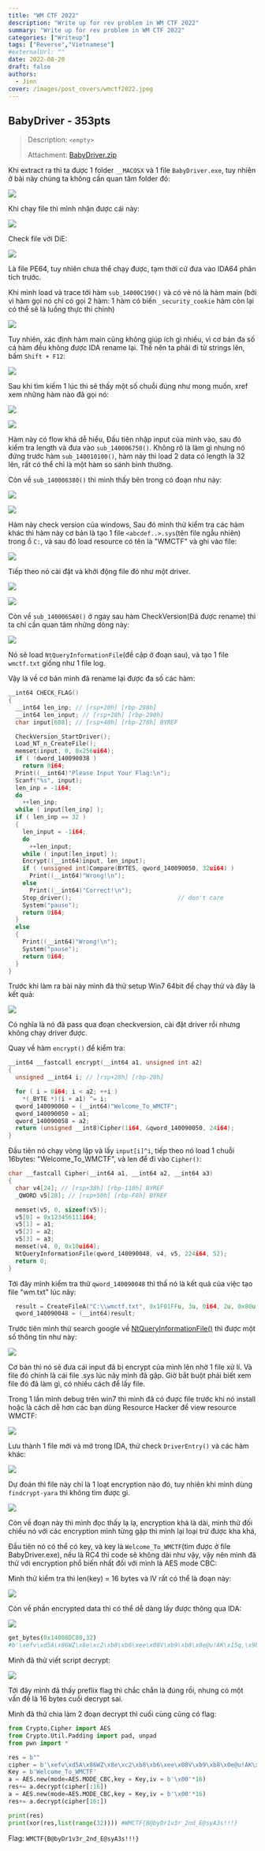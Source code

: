 ```yaml
---
title: "WM CTF 2022"
description: "Write up for rev problem in WM CTF 2022"
summary: "Write up for rev problem in WM CTF 2022"
categories: ["Writeup"]
tags: ["Reverse","Vietnamese"]
#externalUrl: ""
date: 2022-08-20
draft: false
authors:
  - Jinn
cover: /images/post_covers/wmctf2022.jpeg
---
```



## BabyDriver - 353pts

>Description: `<empty>`
>
>Attachment: [BabyDriver.zip](https://drive.google.com/file/d/1-Wxhs10ysmPMbkw9wcN66N_dAu3BXz78/view?usp=sharing)

Khi extract ra thì ta được 1 folder `__MACOSX` và 1 file `BabyDriver.exe`, tuy nhiên ở bài này chúng ta không cần quan tâm folder đó:

![](https://i.imgur.com/esolYSj.png)

Khi chạy file thì mình nhận được cái này:

![](https://i.imgur.com/BYtewyU.png)


Check file với DiE:

![](https://i.imgur.com/4kO8Nuv.png)

Là file PE64, tuy nhiên chưa thể chạy được, tạm thời cứ đưa vào IDA64 phân tích trước.

Khi mình load và trace tới hàm `sub_14000C190()` và có vẻ nó là hàm main (bởi vì hàm gọi nó chỉ có gọi 2 hàm: 1 hàm có biến `_security_cookie` hàm còn lại có thể sẽ là luồng thực thi chính)

![](https://i.imgur.com/sjqeC3G.png)

Tuy nhiên, xác định hàm main cũng không giúp ích gì nhiều, vì cơ bản đa số cá  hàm đều không được IDA rename lại. Thế nên ta phải đi từ strings lên, bấm `Shift + F12`:

![](https://i.imgur.com/JkxuDIt.png)

Sau khi tìm kiếm 1 lúc thì sẽ thấy một số chuỗi đúng như mong muốn, xref xem những hàm nào đã gọi nó:

![](https://i.imgur.com/dagIZ1q.png)

![](https://i.imgur.com/l9ni7gi.png)

Hàm này có flow khá dễ hiểu, Đầu tiên nhập input của mình vào, sau đó kiểm tra length và đưa vào `sub_140006750()`. Không rõ là làm gì nhưng nó đứng trước hàm `sub_140010100()`, hàm này thì load 2 data có length là 32 lên, rất có thể chỉ là một hàm so sánh bình thường.

Còn về `sub_140006380()` thì mình thấy bên trong có đoạn như này:

![](https://i.imgur.com/frwEo0c.png)

![](https://i.imgur.com/brwVsef.png)

Hàm này check version của windows, Sau đó mình thử kiểm tra các hàm khác thì hàm này cơ bản là tạo 1 file `<abcdef..>.sys`(tên file ngẫu nhiên) trong ổ `C:`, và sau đó load resource có tên là "WMCTF" và ghi vào file:

![](https://i.imgur.com/w0uemPt.png)

Tiếp theo nó cài đặt và khởi động file đó như một driver.

![](https://i.imgur.com/vHpDNp3.png)

![](https://i.imgur.com/n28g1Ds.png)

Còn về `sub_1400065A0()` ở ngay sau hàm CheckVersion(Đã được rename) thì ta chỉ cần quan tâm những dòng này:

![](https://i.imgur.com/tLbYfVM.png)

Nó sẽ load `NtQueryInformationFile`(đề cập ở đoạn sau), và tạo 1 file `wmctf.txt` giống như 1 file log.

Vậy là về cơ bản mình đã rename lại được đa số các hàm:

```c
__int64 CHECK_FLAG()
{
  __int64 len_inp; // [rsp+20h] [rbp-298h]
  __int64 len_input; // [rsp+28h] [rbp-290h]
  char input[608]; // [rsp+40h] [rbp-278h] BYREF

  CheckVersion_StartDriver();
  Load_NT_n_CreateFile();
  memset(input, 0, 0x256ui64);
  if ( !dword_140090038 )
    return 0i64;
  Print((__int64)"Please Input Your Flag:\n");
  Scanf("%s", input);
  len_inp = -1i64;
  do
    ++len_inp;
  while ( input[len_inp] );
  if ( len_inp == 32 )
  {
    len_input = -1i64;
    do
      ++len_input;
    while ( input[len_input] );
    Encrypt((__int64)input, len_input);
    if ( (unsigned int)Compare(BYTES, qword_140090050, 32ui64) )
      Print((__int64)"Wrong!\n");
    else
      Print((__int64)"Correct!\n");
    Stop_driver();                              // don't care
    System("pause");
    return 0i64;
  }
  else
  {
    Print((__int64)"Wrong!\n");
    System("pause");
    return 0i64;
  }
}
```

Trước khi làm ra bài này mình đã thử setup Win7 64bit để chạy thử và đây là kết quả:

![](https://i.imgur.com/AHETawt.png)

Có nghĩa là nó đã pass qua đoạn checkversion, cài đặt driver rồi nhưng không chạy driver được.

Quay về hàm `encrypt()` để kiểm tra:

```c
__int64 __fastcall encrypt(__int64 a1, unsigned int a2)
{
  unsigned __int64 i; // [rsp+28h] [rbp-20h]

  for ( i = 0i64; i < a2; ++i )
    *(_BYTE *)(i + a1) ^= i;
  qword_140090060 = (__int64)"Welcome_To_WMCTF";
  qword_140090050 = a1;
  qword_140090058 = a2;
  return (unsigned __int8)Cipher(1i64, &qword_140090050, 24i64);
}
```

Đầu tiên nó chạy vòng lặp và lấy `input[i]^i`, tiếp theo nó load 1 chuỗi 16bytes: "Welcome_To_WMCTF", và len để đi vào `Cipher()`:

```c
char __fastcall Cipher(__int64 a1, __int64 a2, __int64 a3)
{
  char v4[24]; // [rsp+38h] [rbp-110h] BYREF
  _QWORD v5[28]; // [rsp+50h] [rbp-F8h] BYREF

  memset(v5, 0, sizeof(v5));
  v5[0] = 0x123456111i64;
  v5[1] = a1;
  v5[2] = a2;
  v5[3] = a3;
  memset(v4, 0, 0x10ui64);
  NtQueryInformationFile(qword_140090048, v4, v5, 224i64, 52);
  return 0;
}
```

Tới đây mình kiểm tra thử `qword_140090048` thì thấ nó là kết quả của việc tạo file "wm.txt" lúc nãy:

```c
  result = CreateFileA("C:\\wmctf.txt", 0x1F01FFu, 3u, 0i64, 2u, 0x80u, 0i64);
  qword_140090048 = (__int64)result;
```

Trước tiên mình thử search google về [NtQueryInformationFile()](https://docs.microsoft.com/en-us/windows-hardware/drivers/ddi/ntifs/nf-ntifs-ntqueryinformationfile) thì được một số thông tin như này:

![](https://i.imgur.com/c7nVYqy.png)

Cơ bản thì nó sẽ đưa cái input đã bị encrypt của mình lên nhờ 1 file xử lí.
Và file đó chính là cái file .sys lúc nãy mình đã gặp. Giờ bắt buột phải biết xem file đó đã làm gì, có nhiều cách để lấy file.

Trong 1 lần mình debug trên win7 thì mình đã có được file trước khi nó install hoặc là cách dễ hơn các bạn dùng Resource Hacker để view resource WMCTF:

![](https://i.imgur.com/LoDv2xL.png)

Lưu thành 1 file mới và mở trong IDA, thử check `DriverEntry()` và các hàm khác:

![](https://i.imgur.com/7riA079.png)

Dự đoán thì file này chỉ là 1 loạt encryption nào đó, tuy nhiên khi mình dùng `findcrypt-yara` thì không tìm được gì.

![](https://i.imgur.com/Z0FJTX3.png)

Còn về đoạn này thì mình đọc thấy lạ lạ, encryption khá là dài, mình thử đối chiếu nó với các encryption mình từng gặp thì mình lại loại trừ được kha khá,

Đầu tiên nó có thể có key, và key là `Welcome_To_WMCTF`(tìm được ở file BabyDriver.exe), nếu là RC4 thì code sẽ không dài như vậy, vậy nên mình đã thử với encryption phổ biến nhất đối với mình là AES mode CBC:

Mình thử kiểm tra thì len(key) = 16 bytes và IV rất có thể là đoạn này:

![](https://i.imgur.com/kgWi8Me.png)

Còn về phần encrypted data thì có thể dễ dàng lấy được thông qua IDA:

![](https://i.imgur.com/HgXeVfu.png)

```python
get_bytes(0x14008DC80,32)
#b'\xefv\xd5A\x86WZ\x8e\xc2\xb8\xb6\xee\x08V\xb9\xb8\x0e@u!AK\x15q,\x9b^d5[JX'
```

Mình đã thử viết script decrypt:

![](https://i.imgur.com/Vzrrn8Q.png)

Tới đây mình đã thấy preflix flag thì chắc chắn là đúng rồi, nhưng có một vấn đề là 16 bytes cuối decrypt sai.

Mình đã thử chia làm 2 đoạn decrypt thì cuối cùng cũng có flag:

```python
from Crypto.Cipher import AES
from Crypto.Util.Padding import pad, unpad
from pwn import *

res = b""
cipher = b'\xefv\xd5A\x86WZ\x8e\xc2\xb8\xb6\xee\x08V\xb9\xb8\x0e@u!AK\x15q,\x9b^d5[JX'
Key = b'Welcome_To_WMCTF'
a = AES.new(mode=AES.MODE_CBC,key = Key,iv = b'\x00'*16)
res+= a.decrypt(cipher[:16])
a = AES.new(mode=AES.MODE_CBC,key = Key,iv = b'\x00'*16)
res+= a.decrypt(cipher[16:])

print(res)
print(xor(res,list(range(32)))) #WMCTF{B@byDr1v3r_2nd_E@syA3s!!!}
```

Flag: `WMCTF{B@byDr1v3r_2nd_E@syA3s!!!}`






